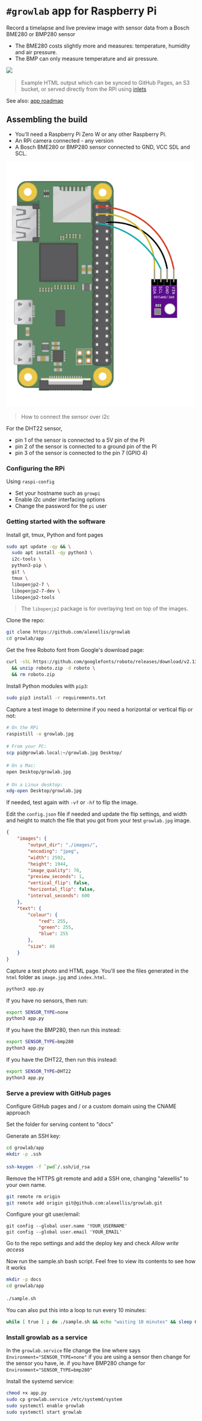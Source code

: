 # `#growlab` app for Raspberry Pi

Record a timelapse and live preview image with sensor data from a Bosch BME280 or BMP280 sensor

* The BME280 costs slightly more and measures: temperature, humidity and air pressure.
* The BMP can only measure temperature and air pressure.

![](https://pbs.twimg.com/media/E0DwywWXoAET9dK?format=jpg&name=medium)
> Example HTML output which can be synced to GitHub Pages, an S3 bucket, or served directly from the RPi using [inlets](https://docs.inlets.dev/)

See also: [app roadmap](https://github.com/alexellis/growlab/issues/15)

## Assembling the build

* You'll need a Raspberry Pi Zero W or any other Raspberry Pi.
* An RPi camera connected - any version
* A Bosch BME280 or BMP280 sensor connected to GND, VCC SDL and SCL.

![How to connect the sensor over i2c](sensor-i2c.png)
> How to connect the sensor over i2c

For the DHT22 sensor, 
* pin 1 of the sensor is connected to a 5V pin of the PI
* pin 2 of the sensor is connected to a ground pin of the PI
* pin 3 of the sensor is connected to the pin 7 (GPIO 4)

### Configuring the RPi

Using `raspi-config`

* Set your hostname such as `growpi`
* Enable i2c under interfacing options
* Change the password for the `pi` user

### Getting started with the software

Install git, tmux, Python and font pages

```bash
sudo apt update -qy && \
  sudo apt install -qy python3 \
  i2c-tools \
  python3-pip \
  git \
  tmux \
  libopenjp2-7 \
  libopenjp2-7-dev \
  libopenjp2-tools
```

> The `libopenjp2` package is for overlaying text on top of the images.

Clone the repo:

```bash
git clone https://github.com/alexellis/growlab
cd growlab/app
```

Get the free Roboto font from Google's download page:

```bash
curl -sSL https://github.com/googlefonts/roboto/releases/download/v2.138/roboto-unhinted.zip -o roboto.zip \
  && unzip roboto.zip -d roboto \
  && rm roboto.zip
```

Install Python modules with `pip3`:

```bash
sudo pip3 install -r requirements.txt
```

Capture a test image to determine if you need a horizontal or vertical flip or not:

```bash
# On the RPi
raspistill -o growlab.jpg

# From your PC:
scp pi@growlab.local:~/growlab.jpg Desktop/

# On a Mac:
open Desktop/growlab.jpg

# On a Linux desktop:
xdg-open Desktop/growlab.jpg
```

If needed, test again with `-vf` or `-hf` to flip the image.

Edit the `config.json` file if needed and update the flip settings, and width and height to match the file that you got from your test `growlab.jpg` image.

```json
{
    "images": {
        "output_dir": "./images/",
        "encoding": "jpeg",
        "width": 2592,
        "height": 1944,
        "image_quality": 70,
        "preview_seconds": 1,
        "vertical_flip": false,
        "horizontal_flip": false,
        "interval_seconds": 600
    },
    "text": {
        "colour": {
            "red": 255,
            "green": 255,
            "blue": 255
        },
        "size": 48
    }
}
```

Capture a test photo and HTML page. You'll see the files generated in the `html` folder as `image.jpg` and `index.html`.

```bash
python3 app.py
```

If you have no sensors, then run:

```bash
export SENSOR_TYPE=none
python3 app.py
```

If you have the BMP280, then run this instead:

```bash
export SENSOR_TYPE=bmp280
python3 app.py
```

If you have the DHT22, then run this instead:

```bash
export SENSOR_TYPE=DHT22
python3 app.py
```

### Serve a preview with GitHub pages

Configure GitHub pages and / or a custom domain using the CNAME approach

Set the folder for serving content to "docs"

Generate an SSH key:

```bash
cd growlab/app
mkdir -p .ssh

ssh-keygen -f `pwd`/.ssh/id_rsa
```

Remove the HTTPS git remote and add a SSH one, changing "alexellis" to your own name.

```bash
git remote rm origin
git remote add origin git@github.com:alexellis/growlab.git
```

Configure your git user/email:

```
git config --global user.name 'YOUR_USERNAME'
git config --global user.email 'YOUR_EMAIL'
```

Go to the repo settings and add the deploy key and check *Allow write access*

Now run the sample.sh bash script. Feel free to view its contents to see how it works

```bash
mkdir -p docs
cd growlab/app

./sample.sh
```

You can also put this into a loop to run every 10 minutes:

```bash
while [ true ] ; do ./sample.sh && echo "waiting 10 minutes" && sleep 600 ; done
```

### Install growlab as a service

In the `growlab.service` file change the line where says `Environment="SENSOR_TYPE=none"` if you are using a sensor
then change for the sensor you have, ie. if you have BMP280 change for `Environment="SENSOR_TYPE=bmp280"`

Install the systemd service:

```bash
chmod +x app.py
sudo cp growlab.service /etc/systemd/system
sudo systemctl enable growlab
sudo systemctl start growlab
```
